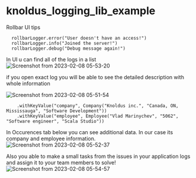 # knoldus_logging_lib_example

Rollbar UI tips

``` 
  rollbarLogger.error("User doesn't have an access!")
  rollbarLogger.info("Joined the server!")
  rollbarLogger.debug("Debug message again!")
``` 
In UI u can find all of the logs in a list
![Screenshot from 2023-02-08 05-53-20](https://user-images.githubusercontent.com/112972026/217509784-15b025ea-a3b2-4b7e-9763-46005765fef1.png)

if you open exact log  you will be able to see the detailed description with whole information

![Screenshot from 2023-02-08 05-51-54](https://user-images.githubusercontent.com/112972026/217509490-f41f7c4a-87f7-4653-b823-b577b1f9a8a4.png)
``` 
    .withKeyValue("company", Company("Knoldus inc.", "Canada, ON, Mississauga", "Software Development"))
    .withKeyValue("employee", Employee("Vlad Marinychev", "5062", "Software engineer", "Scala Studio"))
``` 
In Occurences tab below you can see additional data. In our case its company and employee information.
![Screenshot from 2023-02-08 05-52-37](https://user-images.githubusercontent.com/112972026/217509599-63d0927e-2bde-4458-985e-38e9e38db378.png)

Also you able to make a small tasks from the issues in your application logs and assign it to your team members to solve!
![Screenshot from 2023-02-08 05-54-57](https://user-images.githubusercontent.com/112972026/217510216-a08fda8c-853a-4a26-8db7-b1d766fa552f.png)

